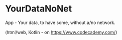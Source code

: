 # YourDataNoNet
App - Your data, to have some, without a/no network.

(html/web, Kotlin - on https://www.codecademy.com/)